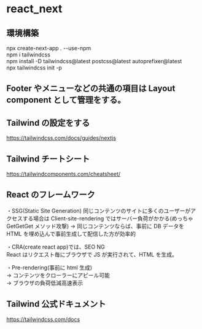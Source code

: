 # react_next

## 環境構築

npx create-next-app . --use-npm  
npm i tailwindcss  
npm install -D tailwindcss@latest postcss@latest autoprefixer@latest  
npx tailwindcss init -p

## Footer やメニューなどの共通の項目は Layout component として管理をする。

## Tailwind の設定をする

https://tailwindcss.com/docs/guides/nextjs

## Tailwind チートシート

https://tailwindcomponents.com/cheatsheet/

## React のフレームワーク

・SSG(Static Site Generation)
同じコンテンツのサイトに多くのユーザーがアクセスする場合は Client-site-rendering
ではサーバー負荷がかかる(めっちゃ GetGetGet メソッド攻撃)
→ 同じコンテンツならば、事前に DB データを HTML を埋め込んで事前生成して配信した方が効率的

・CRA(create react app)では、SEO NG  
React はリクエスト毎にブラウザで JS が実行されて、HTML を生成。

・Pre-rendering(事前に html 生成)  
→ コンテンツをクローラーにアピール可能  
→ ブラウザの負荷低減高速表示

## Tailwind 公式ドキュメント

https://tailwindcss.com/docs
